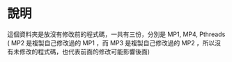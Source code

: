 # 說明
這個資料夾是放沒有修改前的程式碼，一共有三份，分別是 MP1, MP4, Pthreads ( MP2 是複製自己修改過的 MP1 ，而 MP3 是複製自己修改過的 MP2 ，所以沒有未修改的程式碼，也代表前面的修改可能影響後面)